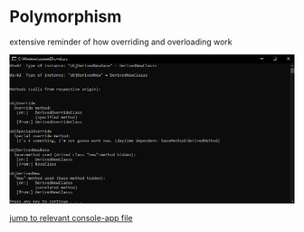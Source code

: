 # Polymorphism
extensive reminder of how overriding and overloading work

![Result screenshot](Screenshot%202021-12-20%20041737.png)

[jump to relevant console-app file](https://github.com/Computational-Design-Consulting/CSharp-Collection/blob/mainCDC/Own%20examples%20and%20Ideas/PolymorphismExample/PolymorphismExample/Program.cs)
